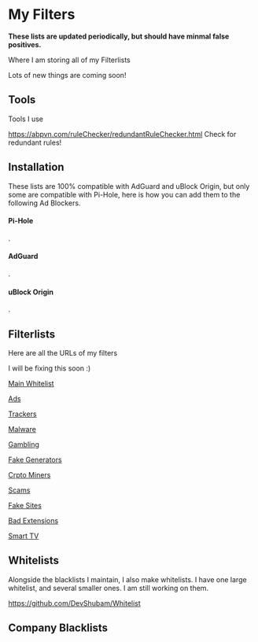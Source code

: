 # My Filters

**These lists are updated periodically, but should have minmal false positives.**

Where I am storing all of my Filterlists

Lots of new things are coming soon!

## Tools

Tools I use

https://abpvn.com/ruleChecker/redundantRuleChecker.html Check for redundant rules!

## Installation

These lists are 100% compatible with AdGuard and uBlock Origin, but only some are compatible with Pi-Hole, here is how you can add them to the following Ad Blockers.

#### Pi-Hole
.

#### AdGuard
.

#### uBlock Origin
.



## Filterlists
Here are all the URLs of my filters

I will be fixing this soon :)

[Main Whitelist](https://raw.githubusercontent.com/DevShubam/Whitelist/master/whitelist.txt)



[Ads](https://raw.githubusercontent.com/DevShubam/Filters/main/ads.txt)

[Trackers](https://raw.githubusercontent.com/DevShubam/Filters/main/Trackers.txt)

[Malware](https://raw.githubusercontent.com/DevShubam/Filters/main/Malware.txt)

[Gambling](https://raw.githubusercontent.com/DevShubam/Filters/main/Gambling.txt)

[Fake Generators](https://raw.githubusercontent.com/DevShubam/Filters/main/fake_generators.txt)

[Crpto Miners](https://raw.githubusercontent.com/DevShubam/Filters/main/crypto.txt)

[Scams](https://raw.githubusercontent.com/DevShubam/Filters/main/scam.txt)

[Fake Sites](https://raw.githubusercontent.com/DevShubam/Filters/main/Fake%20Sites.txt)

[Bad Extensions](https://raw.githubusercontent.com/DevShubam/Filters/main/Bad%20Extensions.txt)

[Smart TV](https://raw.githubusercontent.com/DevShubam/Filters/main/smart-tv.txt)
## Whitelists
Alongside the blacklists I maintain, I also make whitelists. I have one large whitelist, and several smaller ones. I am still working on them.

https://github.com/DevShubam/Whitelist

## Company Blacklists

